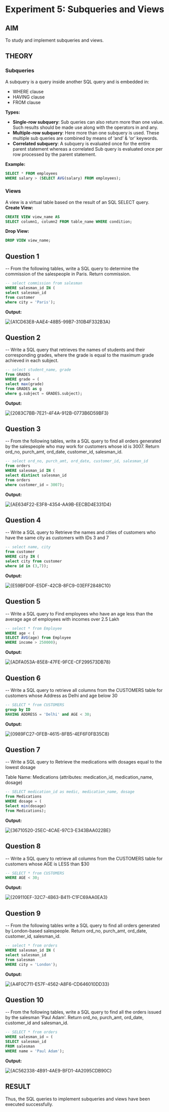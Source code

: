 # Experiment 5: Subqueries and Views

## AIM 
To study and implement subqueries and views.

## THEORY

### Subqueries
A subquery is a query inside another SQL query and is embedded in:
- WHERE clause
- HAVING clause
- FROM clause

**Types:**
- **Single-row subquery**:
  Sub queries can also return more than one value. Such results should be made use along with the operators in and any.
- **Multiple-row subquery**:
  Here more than one subquery is used. These multiple sub queries are combined by means of ‘and’ & ‘or’ keywords.
- **Correlated subquery**:
  A subquery is evaluated once for the entire parent statement whereas a correlated Sub query is evaluated once per row processed by the parent statement.

**Example:**
```sql
SELECT * FROM employees
WHERE salary > (SELECT AVG(salary) FROM employees);
```
### Views
A view is a virtual table based on the result of an SQL SELECT query.
**Create View:**
```sql
CREATE VIEW view_name AS
SELECT column1, column2 FROM table_name WHERE condition;
```
**Drop View:**
```sql
DROP VIEW view_name;
```

**Question 1**
--
-- From the following tables, write a SQL query to determine the commission of the salespeople in Paris. Return commission.

```sql
-- select commission from salesman 
WHERE salesman_id IN (
select salesman_id 
from customer 
where city = 'Paris');
```

**Output:**

![{A1CD63E8-AAE4-48B5-99B7-310B4F332B3A}](https://github.com/user-attachments/assets/ea6eede3-8be7-4403-93d8-e57614fd0917)


**Question 2**
---
-- Write a SQL query that retrieves the names of students and their corresponding grades, where the grade is equal to the maximum grade achieved in each subject.
```sql
-- select student_name, grade 
from GRADES 
WHERE grade = (
select max(grade)
from GRADES as g
where g.subject = GRADES.subject);
```

**Output:**

![{2083C7BB-7E21-4F4A-912B-0773B6D59BF3}](https://github.com/user-attachments/assets/82a2c002-1da5-4127-83b3-33f6771f5112)


**Question 3**
---
-- From the following tables, write a SQL query to find all orders generated by the salespeople who may work for customers whose id is 3007. Return ord_no, purch_amt, ord_date, customer_id, salesman_id.

```sql
-- select ord_no, purch_amt, ord_date, customer_id, salesman_id
from orders 
WHERE salesman_id IN (
select distinct salesman_id 
from orders 
where customer_id = 3007);
```

**Output:**

![{AE634F22-E3F8-4354-AA9B-EECBD4E331D4}](https://github.com/user-attachments/assets/f0c57ae1-563b-4714-8d2f-7ff7deed51b1)


**Question 4**
---
-- Write a SQL query to Retrieve the names and cities of customers who have the same city as customers with IDs 3 and 7

```sql
-- select name, city 
from customer 
WHERE city IN (
select city from customer 
where id in (3,7));
```

**Output:**

![{E59BFD0F-E5DF-42CB-8FC9-03EFF2848C10}](https://github.com/user-attachments/assets/7b063be3-746e-4087-afa6-f435ca2bd3e5)


**Question 5**
---
-- Write a SQL query to Find employees who have an age less than the average age of employees with incomes over 2.5 Lakh

```sql
-- select * from Employee 
WHERE age < (
SELECT AVG(age) from Employee 
WHERE income > 250000); 
```

**Output:**

![{ADFA053A-85E8-47FE-9FCE-CF299573DB78}](https://github.com/user-attachments/assets/33ae1b42-df53-4866-8d63-67c65c5ea46f)


**Question 6**
---
-- Write a SQL query to retrieve all columns from the CUSTOMERS table for customers whose Address as Delhi and age below 30

```sql
-- SELECT * from CUSTOMERS 
group by ID
HAVING ADDRESS = 'Delhi' and AGE < 30;
```

**Output:**

![{0989FC27-0FEB-4615-8FB5-4EF6F0FB35C8}](https://github.com/user-attachments/assets/e696654b-0ce0-4d33-973b-4e8832d21041)


**Question 7**
---
-- Write a SQL query to Retrieve the medications with dosages equal to the lowest dosage

Table Name: Medications (attributes: medication_id, medication_name, dosage)

```sql
-- SELECT medication_id as medic, medication_name, dosage 
from Medications 
WHERE dosage = (
Select min(dosage) 
from Medications);
```

**Output:**

![{36710520-25EC-4CAE-97C3-E343BAA022BE}](https://github.com/user-attachments/assets/97e91dc0-7958-44d3-aa1e-299aa40e443c)


**Question 8**
---
-- Write a SQL query to retrieve all columns from the CUSTOMERS table for customers whose AGE is LESS than $30

```sql
-- SELECT * from CUSTOMERS 
WHERE AGE < 30;

```

**Output:**

![{209110EF-32C7-4B63-B411-C1FC69AA0EA3}](https://github.com/user-attachments/assets/a260457b-b973-4eb8-9d48-648278a5be1b)


**Question 9**
---
-- From the following tables write a SQL query to find all orders generated by London-based salespeople. Return ord_no, purch_amt, ord_date, customer_id, salesman_id.

```sql
-- select * from orders 
WHERE salesman_id IN (
select salesman_id 
from salesman 
WHERE city = 'London');
```

**Output:**

![{A4F0C711-E57F-4562-A8F6-CD646010DD33}](https://github.com/user-attachments/assets/321f489f-03ba-47bf-8c61-f3c37b97beed)


**Question 10**
---
-- From the following tables, write a SQL query to find all the orders issued by the salesman 'Paul Adam'. Return ord_no, purch_amt, ord_date, customer_id and salesman_id.

```sql
-- SELECT * from orders 
WHERE salesman_id = (
SELECT salesman_id 
FROM salesman 
WHERE name = 'Paul Adam'); 
```

**Output:**

![{AC562338-4B91-4AE9-BFD1-4A2095CDB90C}](https://github.com/user-attachments/assets/53c12f59-3dbf-45f2-80c1-4d9a00303a23)



## RESULT
Thus, the SQL queries to implement subqueries and views have been executed successfully.
